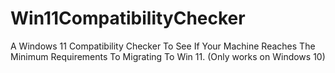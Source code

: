 # Win11CompatibilityChecker
A Windows 11 Compatibility Checker To See If Your Machine Reaches The Minimum Requirements To Migrating To Win 11.
(Only works on Windows 10)
